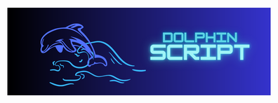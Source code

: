 <p align="center" style="position:absolute">
  <img src="https://github.com/KhaledWithD/Dolphin-Script/blob/main/Dein%20Abschnittstext.png">
</p>

# Dolphin-Script Builder


